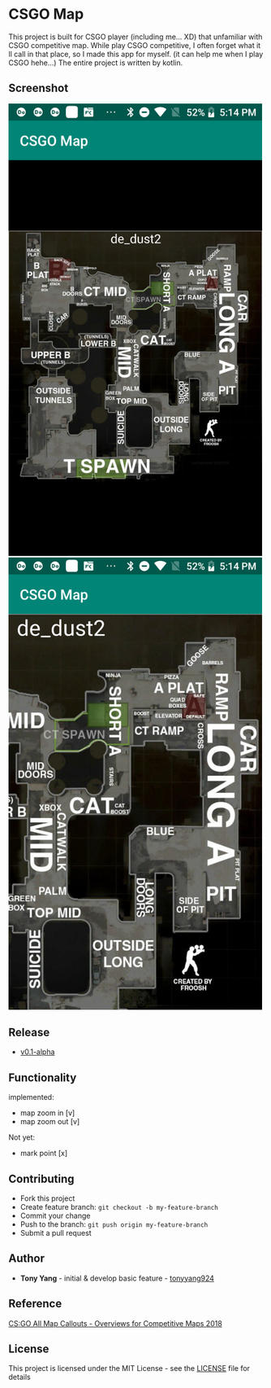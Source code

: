 # CSGO Map

This project is built for CSGO player (including me... XD) that unfamiliar with CSGO competitive map. While play CSGO competitive, I often forget what it ll call in that place, so I made this app for myself. (it can help me when I play CSGO hehe...) The entire project is written by kotlin.

## Screenshot

<img src="screenshot/device-2018-12-31-171419.png" width="500"/>
<img src="screenshot/device-2018-12-31-171456.png" width="500"/>

## Release

* [v0.1-alpha](https://github.com/tonyyang924/CSGOMap/releases/download/v0.1-alpha/app-debug.apk)

## Functionality

implemented:

* map zoom in [v]
* map zoom out [v]

Not yet:

* mark point [x]

## Contributing

* Fork this project
* Create feature branch: `git checkout -b my-feature-branch`
* Commit your change
* Push to the branch: `git push origin my-feature-branch`
* Submit a pull request

## Author

* **Tony Yang** - initial & develop basic feature - [tonyyang924](https://github.com/tonyyang924)

## Reference

[CS:GO All Map Callouts - Overviews for Competitive Maps 2018](https://www.tobyscs.com/csgo-map-callout-overviews)

## License

This project is licensed under the MIT License - see the [LICENSE](LICENSE) file for details